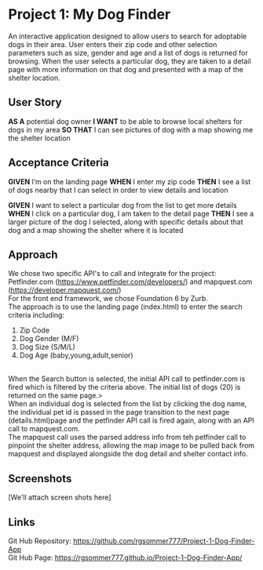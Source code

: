 # Project 1: My Dog Finder

An interactive application designed to allow users to search for adoptable dogs in their area. User enters their zip code and other selection parameters such as size, gender and age and a list of dogs is returned for browsing. When the user selects a particular dog, they are taken to a detail page with more information on that dog and presented with a map of the shelter location.

## User Story
**AS A**  potential dog owner
**I WANT** to be able to browse local shelters for dogs in my area
**SO THAT** I can see pictures of dog with a map showing me the shelter   location

## Acceptance Criteria
**GIVEN** I’m on the landing page
**WHEN** I enter my zip code
**THEN** I see a list of dogs nearby that I can select in order to view details and location

**GIVEN** I want to select a particular dog from the list to get more details
**WHEN** I click on a particular dog, I am taken to the detail page
**THEN** I see a larger picture of the dog I selected, along with specific details about that dog and a map showing the shelter where it is located

## Approach
We chose two specific API's to call and integrate for the project:<br>
Petfinder.com (https://www.petfinder.com/developers/) and mapquest.com (https://developer.mapquest.com/)<br>
For the front end framework, we chose Foundation 6 by Zurb.<br>
The approach is to use the landing page (index.html) to enter the search criteria including:<br>
1. Zip Code<br>
2. Dog Gender (M/F)<br>
3. Dog Size (S/M/L)<br>
4. Dog Age (baby,young,adult,senior)<br>
<br>
When the Search button is selected, the initial API call to petfinder.com is fired which is filtered by the criteria above. The initial list of dogs (20) is returned on the same page.><br>
When an individual dog is selected from the list by clicking the dog name, the individual pet id is passed in the page transition to the next page (details.html)page and the petfinder API call is fired again, along with an API call to mapquest.com.<br>
The mapquest call uses the parsed address info from teh petfinder call to pinpoint the shelter address, allowing the map image to be pulled back from mapquest and displayed alongside the dog detail and shelter contact info. 

## Screenshots
[We'll attach screen shots here]

## Links
Git Hub Repository: https://github.com/rgsommer777/Project-1-Dog-Finder-App <br>
Git Hub Page: https://rgsommer777.github.io/Project-1-Dog-Finder-App/
